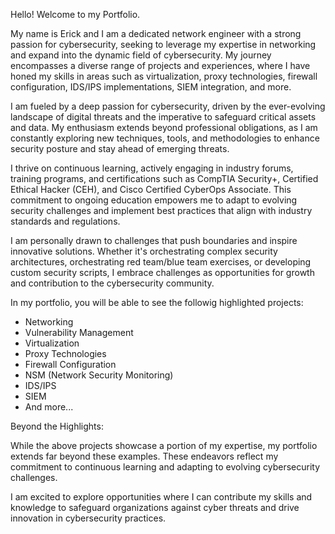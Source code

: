 Hello! Welcome to my Portfolio. 

My name is Erick and I am a dedicated network engineer with a strong passion for cybersecurity, seeking to leverage my expertise in networking and expand into the dynamic field of cybersecurity. My journey encompasses a diverse range of projects and experiences, where I have honed my skills in areas such as virtualization, proxy technologies, firewall configuration, IDS/IPS implementations, SIEM integration, and more.

I am fueled by a deep passion for cybersecurity, driven by the ever-evolving landscape of digital threats and the imperative to safeguard critical assets and data. My enthusiasm extends beyond professional obligations, as I am constantly exploring new techniques, tools, and methodologies to enhance security posture and stay ahead of emerging threats.

I thrive on continuous learning, actively engaging in industry forums, training programs, and certifications such as CompTIA Security+, Certified Ethical Hacker (CEH), and Cisco Certified CyberOps Associate. This commitment to ongoing education empowers me to adapt to evolving security challenges and implement best practices that align with industry standards and regulations.

I am personally drawn to challenges that push boundaries and inspire innovative solutions. Whether it's orchestrating complex security architectures, orchestrating red team/blue team exercises, or developing custom security scripts, I embrace challenges as opportunities for growth and contribution to the cybersecurity community.

In my portfolio, you will be able  to see the followig highlighted projects:

+ Networking
+ Vulnerability Management
+ Virtualization
+ Proxy Technologies
+ Firewall Configuration
+ NSM (Network Security Monitoring)
+ IDS/IPS
+ SIEM
+ And more...

Beyond the Highlights:

While the above projects showcase a portion of my expertise, my portfolio extends far beyond these examples. These endeavors reflect my commitment to continuous learning and adapting to evolving cybersecurity challenges.

I am excited to explore opportunities where I can contribute my skills and knowledge to safeguard organizations against cyber threats and drive innovation in cybersecurity practices.

